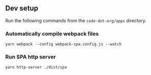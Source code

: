 ## Dev setup
Run the following commands from the `code-dot-org/apps` directory.
### Automatically compile webpack files
```yarn webpack --config webpack-spa.config.js --watch```

### Run SPA http server
```yarn http-server ./dist/spa```